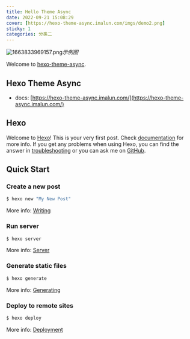 ```yaml
---
title: Hello Theme Async
date: 2022-09-21 15:08:29
cover: [https://hexo-theme-async.imalun.com/imgs/demo2.png]
sticky: 1
categories: 分类二
---
```

![1663833969157.png](https://hexo-theme-async.imalun.com/imgs/demo2.png)_示例图_

Welcome to [hexo-theme-async](https://hexo-theme-async.imalun.com/).
<!--more-->
## Hexo Theme Async
- docs: [https://hexo-theme-async.imalun.com/](https://hexo-theme-async.imalun.com/)

## Hexo

Welcome to [Hexo](https://hexo.io/)! This is your very first post. Check [documentation](https://hexo.io/docs/) for more info. If you get any problems when using Hexo, you can find the answer in [troubleshooting](https://hexo.io/docs/troubleshooting.html) or you can ask me on [GitHub](https://github.com/hexojs/hexo/issues).

## Quick Start

### Create a new post

```bash
$ hexo new "My New Post"
```

More info: [Writing](https://hexo.io/docs/writing.html)

### Run server

```bash
$ hexo server
```

More info: [Server](https://hexo.io/docs/server.html)

### Generate static files

```bash
$ hexo generate
```

More info: [Generating](https://hexo.io/docs/generating.html)

### Deploy to remote sites

```bash
$ hexo deploy
```

More info: [Deployment](https://hexo.io/docs/one-command-deployment.html)
